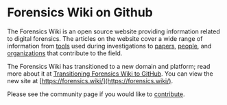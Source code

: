 # Forensics Wiki on Github

The Forensics Wiki is an open source website providing information related to digital forensics. The articles on the website cover a wide range of information from <a href="https://forensics.wiki/tags/#tools">tools</a> used during investigations to <a href="https://forensics.wiki/tags/#papers">papers</a>, <a href="https://forensics.wiki/tags/#people">people</a>, and <a href="https://forensics.wiki/tags/#organizations">organizations</a> that contribute to the field.  

The Forensics Wiki has transitioned to a new domain and platform; read more about it at [Transitioning Forensics Wiki to GitHub](https://osdfir.blogspot.com/2022/11/transitioning-forensics-wiki-to-github.html). You can view the new site at [https://forensics.wiki/](https://forensics.wiki/).

Please see the community page if you would like to [contribute](https://forensics.wiki/community).
